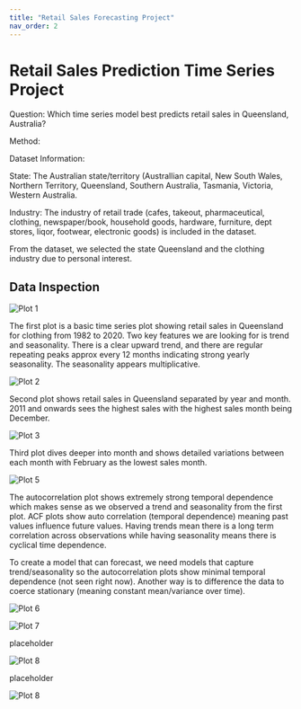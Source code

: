 ```yaml
---
title: "Retail Sales Forecasting Project"
nav_order: 2
---
```


# Retail Sales Prediction Time Series Project

Question: Which time series model best predicts retail sales in Queensland, Australia?

Method:

Dataset Information:

State: The Australian state/territory (Australlian capital, New South Wales, Northern Territory, Queensland, Southern Australia, Tasmania, Victoria, Western Australia.

Industry:	The industry of retail trade (cafes, takeout, pharmaceutical, clothing, newspaper/book, household goods, hardware, furniture, dept stores, liqor, footwear, electronic goods) is included in the dataset. 

From the dataset, we selected the state Queensland and the clothing industry due to personal interest. 

## Data Inspection

![Plot 1](./Retail.sales.project_files/images/unnamed-chunk-1-1.png)

The first plot is a basic time series plot showing retail sales in Queensland for clothing from 1982 to 2020. Two key features we are looking for is trend and seasonality. There is a clear upward trend, and there are regular repeating peaks approx every 12 months indicating strong yearly seasonality. The seasonality appears multiplicative. 

![Plot 2](./Retail.sales.project_files/images/unnamed-chunk-1-2.png)

Second plot shows retail sales in Queensland separated by year and month. 2011 and onwards sees the highest sales with the highest sales month being December.


![Plot 3](./Retail.sales.project_files/images/unnamed-chunk-1-3.png)

Third plot dives deeper into month and shows detailed variations between each month with February as the lowest sales month. 

![Plot 5](./Retail.sales.project_files/images/unnamed-chunk-1-5.png)

The autocorrelation plot shows extremely strong temporal dependence which makes sense as we observed a trend and seasonality from the first plot. ACF plots show auto correlation (temporal dependence) meaning past values influence future values. Having trends mean there is a long term correlation across observations while having seasonality means there is cyclical time dependence. 

To create a model that can forecast, we need models that capture trend/seasonality so the autocorrelation plots show minimal temporal dependence (not seen right now). Another way is to difference the data to coerce stationary (meaning constant mean/variance over time). 

![Plot 6](./Retail.sales.project_files/images/unnamed-chunk-2-1.png)



![Plot 7](./Retail.sales.project_files/images/unnamed-chunk-5-1.png)

placeholder

![Plot 8](./Retail.sales.project_files/images/unnamed-chunk-7-1.png)

placeholder

![Plot 8](./Retail.sales.project_files/images/unnamed-chunk-8-1.png)

